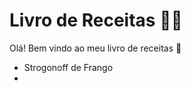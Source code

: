# Livro de Receitas :man_cook:

Olá! Bem vindo ao meu livro de receitas :cake:

- Strogonoff de Frango
- 



